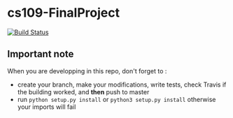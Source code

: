 # cs109-FinalProject


[![Build Status](https://travis-ci.com/simon555/cs109-FinalProject.svg?branch=master)](https://travis-ci.com/simon555/cs109-FinalProject
) 






## Important note ##

When you are developping in this repo, don't forget to :

- create your branch, make your modifications, write tests, check Travis if the building worked, and **then** push to master
- run `python setup.py install` or `python3 setup.py install` otherwise your imports will fail
